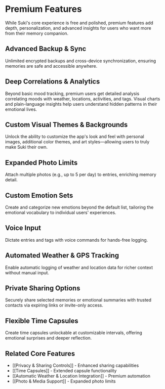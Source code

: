 # Premium Features

While Suki's core experience is free and polished, premium features add depth, personalization, and advanced insights for users who want more from their memory companion.

## Advanced Backup & Sync
Unlimited encrypted backups and cross-device synchronization, ensuring memories are safe and accessible anywhere.

## Deep Correlations & Analytics
Beyond basic mood tracking, premium users get detailed analysis correlating moods with weather, locations, activities, and tags. Visual charts and plain-language insights help users understand hidden patterns in their emotional lives.

## Custom Visual Themes & Backgrounds
Unlock the ability to customize the app's look and feel with personal images, additional color themes, and art styles—allowing users to truly make Suki their own.

## Expanded Photo Limits
Attach multiple photos (e.g., up to 5 per day) to entries, enriching memory detail.

## Custom Emotion Sets
Create and categorize new emotions beyond the default list, tailoring the emotional vocabulary to individual users' experiences.

## Voice Input
Dictate entries and tags with voice commands for hands-free logging.

## Automated Weather & GPS Tracking
Enable automatic logging of weather and location data for richer context without manual input.

## Private Sharing Options
Securely share selected memories or emotional summaries with trusted contacts via expiring links or invite-only access.

## Flexible Time Capsules
Create time capsules unlockable at customizable intervals, offering emotional surprises and deeper reflection.

## Related Core Features
- [[Privacy & Sharing Controls]] - Enhanced sharing capabilities
- [[Time Capsules]] - Extended capsule functionality
- [[Automatic Weather & Location Integration]] - Premium automation
- [[Photo & Media Support]] - Expanded photo limits
